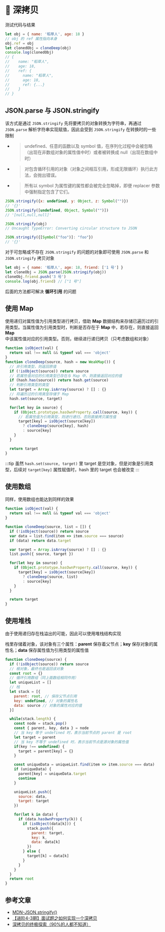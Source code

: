 # :money_mouth_face: 深拷贝

测试代码与结果

```js
let obj = { name: '稻草人', age: 18 }
// obj 的 ref 属性指向本身
obj.ref = obj
let clonedObj = cloneDeep(obj)
console.log(clonedObj)
// {
//    name: "稻草人",
//    age: 18,
//    ref: {
//      name: "稻草人",
//      age: 18,
//      ref: {...}
//    }
// }
```

## JSON.parse 与 JSON.stringify

该方式是通过 `JSON.stringify` 先将要拷贝的对象转换为字符串，再通过 `JSON.parse` 解析字符串实现赋值，因此会受到 `JSON.stringify` 在转换时的一些限制

- > undefined、任意的函数以及 symbol 值，在序列化过程中会被忽略（出现在非数组对象的属性值中时）或者被转换成 null（出现在数组中时）
- > 对包含循环引用的对象（对象之间相互引用，形成无限循环）执行此方法，会抛出错误。
- > 所有以 symbol 为属性键的属性都会被完全忽略掉，即便 replacer 参数中强制指定包含了它们。

```js
JSON.stringify({x: undefined, y: Object, z: Symbol("")})
// '{}'
JSON.stringify([undefined, Object, Symbol("")])
// '[null,null,null]'

JSON.stringify(obj)
// Uncaught TypeError: Converting circular structure to JSON

JSON.stringify({[Symbol("foo")]: "foo"})
// '{}'
```

对于可忽略或不存在 `JSON.stringify` 的问题的对象即可使用 `JSON.parse` 和 `JSON.stringify` 拷贝对象

```js
let obj = { name: '稻草人', age: 18, friend: ['1 号'] }
let cloneObj = JSON.parse(JSON.stringify(obj))
cloneObj.friend.push('3 号')
console.log(obj.friend) // ["1 号"]
```

后面的方法都可解决 **循环引用** 的问题

## 使用 Map

使用递归对属性值为引用类型进行拷贝，借助 **Map** 数据结构来存储已遍历过的引用类型。当属性值为引用类型时，判断是否存在于 **Map** 中，若存在，则直接返回 **Map** 中该属性值对应的引用类型。否则，继续进行递归拷贝（只考虑数组和对象）

```js
function isObject(val) {
  return val !== null && typeof val === 'object'
}
function cloneDeep(source, hash = new WeakMap()) {
  // 非引用类型，则返回原值
  if (!isObject(source)) return source
  // 若属性值对应的引用类型已存在与 Map 中，则直接返回对应的值
  if (hash.has(source)) return hash.get(source)
  // 判断引用类型的类型
  let target = Array.isArray(source) ? [] : {}
  // 将遍历过的引用类型存储于 Map
  hash.set(source, target)

  for(let key in source) {
    if (Object.prototype.hasOwnProperty.call(source, key)) {
      // 若属性值为引用类型，则进行递归，否则直接拷贝属性值
      target[key] = isObject(source[key])
        ? cloneDeep(source[key], hash)
        : source[key]
    }
  }

  return target
}
```

:::tip
虽然 `hash.set(source, target)` 里 target 是空对象，但是对象是引用类型，后续对 `target[key]` 属性赋值时，hash 里的 target 也会被改变
:::

## 使用数组

同样，使用数组也能达到同样的效果

```js
function isObject(val) {
  return val !== null && typeof val === 'object'
}

function cloneDeep(source, list = []) {
  if (!isObject(source)) return source
  var data = list.find(item => item.source === source)
  if (data) return data.target

  var target = Array.isArray(source) ? [] : {}
  list.push({ source, target })

  for(let key in source) {
    if (Object.prototype.hasOwnProperty.call(source, key)) {
      target[key] = isObject(source[key])
        ? cloneDeep(source, list)
        : source[key]
    }
  }

  return target
}
```

## 使用堆栈

由于使用递归存在栈溢出的可能，因此可以使用堆栈结构实现

栈里存储着对象，该对象有三个属性：**parent** 保存着父节点；**key** 保存对象的属性名；**data** 保存属性值为引用类型的属性值

```js
function cloneDeep(source) {
  if (!isObject(source)) return source
  // 根对象，最终也是返回该对象
  const root = {}
  // 循环引用数组（同上面数组相同作用）
  let uniqueList = []
  // 栈
  let stack = [{
    parent: root, // 保存父节点引用
    key: undefined, // 对象的属性名
    data: source // 对象的属性对应的值
  }]

  while(stack.length) {
    const node = stack.pop()
    const { parent, key, data } = node
    // 当 key 等于 undefined 时，表示当前节点的 parent 是 root
    let target = parent
    // 当 key 不等于 undefined 时，表示当前节点是源对象的属性值
    if(key !== undefined) {
      target = parent[key] = {}
    }

    const uniqueData = uniqueList.find(item => item.source === data)
    if (uniqueData) {
      parent[key] = uniqueData.target
      continue
    }

    uniqueList.push({
      source: data,
      target: target
    })

    for(let k in data) {
      if (data.hasOwnProperty(k)) {
        if (isObject(data[k])) {
          stack.push({
            parent: target,
            key: k,
            data: data[k]
          })
        } else {
          target[k] = data[k]
        }
      }
    }
  }
  return root
}
```

## 参考文章

- [MDN-JSON.stringify()](https://developer.mozilla.org/zh-CN/docs/Web/JavaScript/Reference/Global_Objects/JSON/stringify)
- [【进阶4-3期】面试题之如何实现一个深拷贝](https://github.com/yygmind/blog/issues/29)
- [深拷贝的终极探索（90%的人都不知道）](https://juejin.im/post/6844903692756336653)
